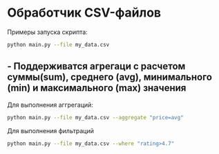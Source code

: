 # Обработчик CSV-файлов

Примеры запуска скрипта: 
``` bash 
python main.py --file my_data.csv
```

## - Поддерживатся агрегаци с расчетом суммы(sum), среднего (avg), минимального (min) и максимального (max) значения
Для выполнения аггрегаций:
``` bash 
python main.py --file my_data.csv --aggregate "price=avg"
``` 

Для выполнения фильтраций 
``` bash 
python main.py --file my_data.csv --where "rating>4.7"
``` 